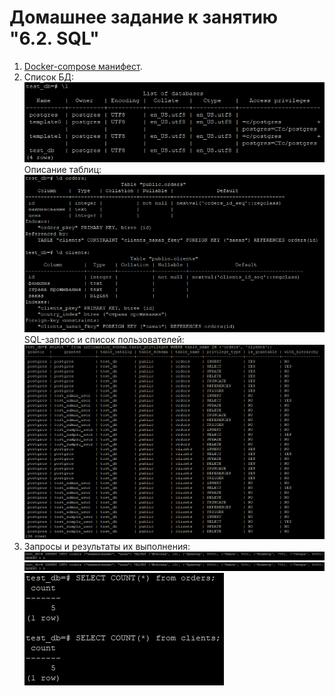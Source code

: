 # Домашнее задание к занятию "6.2. SQL"
1. [Docker-compose манифест](./docker-compose/postgresql.yml).
2. Список БД:  
   ![database list](./pictures/database%20list.PNG)  
   Описание таблиц:  
   ![describe](./pictures/describe%20tables.PNG)  
   SQL-запрос и список пользователей:
   ![privileges list](./pictures/privileges%20list.PNG)
3. Запросы и результаты их выполнения:  
   ![insert orders](./pictures/insert%20orders.PNG)  
   ![insert clients](./pictures/insert%20orders.PNG)  
   ![select count](./pictures/select%20count.PNG)  